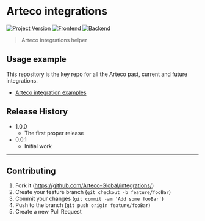 # Arteco integrations
[![Project Version][version-image]][version-url]
[![Frontend][Frontend-image]][Frontend-url]
[![Backend][Backend-image]][Backend-url]

> Arteco integrations helper

## Usage example

This repository is the key repo for all the Arteco past, current and future integrations.

* [Arteco integration examples](/documentation/index.html) 
## Release History

* 1.0.0
    * The first proper release
* 0.0.1
    * Initial work

---

## Contributing

1. Fork it (<https://github.com/Arteco-Global/integrations/>)
2. Create your feature branch (`git checkout -b feature/fooBar`)
3. Commit your changes (`git commit -am 'Add some fooBar'`)
4. Push to the branch (`git push origin feature/fooBar`)
5. Create a new Pull Request

<!-- Markdown link & img dfn's -->

[header-url]: github-template.png
[cloud-provider-url]: https://wbshopping.herokuapp.com
[wiki]: https://github.com/yourname/yourproject/wiki

[version-image]: https://img.shields.io/badge/Version-1.0.0-brightgreen?style=for-the-badge&logo=appveyor
[version-url]: https://img.shields.io/badge/version-1.0.0-green
[Frontend-image]: https://img.shields.io/badge/Frontend-javascript-blue?style=for-the-badge
[Frontend-url]: https://img.shields.io/badge/Frontend-javascript-blue?style=for-the-badge
[Backend-image]: https://img.shields.io/badge/Frontend-html-blue?style=for-the-badge
[Backend-url]: https://img.shields.io/badge/Frontend-html-blue?style=for-the-badge